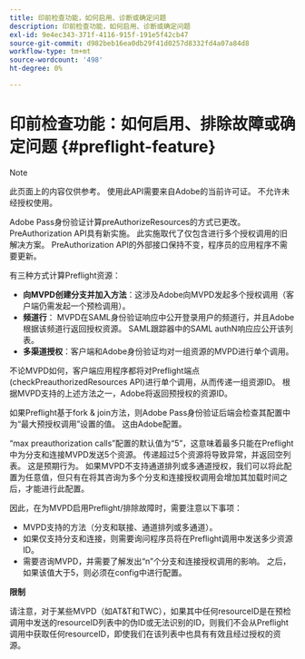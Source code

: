 ```yaml
---
title: 印前检查功能，如何启用、诊断或确定问题
description: 印前检查功能，如何启用、诊断或确定问题
exl-id: 9e4ec343-371f-4116-915f-191e5f42cb47
source-git-commit: d982beb16ea0db29f41d0257d8332fd4a07a84d8
workflow-type: tm+mt
source-wordcount: '498'
ht-degree: 0%

---
```


# 印前检查功能：如何启用、排除故障或确定问题 {#preflight-feature}

>[!NOTE]
>
>此页面上的内容仅供参考。 使用此API需要来自Adobe的当前许可证。 不允许未经授权使用。

Adobe Pass身份验证计算preAuthorizeResources的方式已更改。 PreAuthorization API具有新实施。 此实施取代了仅包含进行多个授权调用的旧解决方案。
PreAuthorization API的外部接口保持不变，程序员的应用程序不需要更新。

有三种方式计算Preflight资源：

* **向MVPD创建分支并加入方法**：这涉及Adobe向MVPD发起多个授权调用（客户端仍需发起一个预检调用）。
* **频道行**： MVPD在SAML身份验证响应中公开登录用户的频道行，并且Adobe根据该频道行返回授权资源。 SAML跟踪器中的SAML authN响应应公开该列表。
* **多渠道授权**：客户端和Adobe身份验证均对一组资源的MVPD进行单个调用。

不论MVPD如何，客户端应用程序都将对Preflight端点(checkPreauthorizedResources API)进行单个调用，从而传递一组资源ID。 根据MVPD支持的上述方法之一，Adobe将返回预授权的资源ID。

如果Preflight基于fork &amp; join方法，则Adobe Pass身份验证后端会检查其配置中为“最大预授权调用”设置的值。 这由Adobe配置。

“max preauthorization calls”配置的默认值为“5”，这意味着最多只能在Preflight中为分支和连接MVPD发送5个资源。 传递超过5个资源将导致异常，并返回空列表。 这是预期行为。 如果MVPD不支持通道排列或多通道授权，我们可以将此配置为任意值，但只有在将其咨询为多个分支和连接授权调用会增加其加载时间之后，才能进行此配置。

因此，在为MVPD启用Preflight/排除故障时，需要注意以下事项：

* MVPD支持的方法（分支和联接、通道排列或多通道）。
* 如果仅支持分支和连接，则需要询问程序员将在Preflight调用中发送多少资源ID。
* 需要咨询MVPD，并需要了解发出“n”个分支和连接授权调用的影响。 之后，如果该值大于5，则必须在config中进行配置。

**限制**

请注意，对于某些MVPD（如AT&amp;T和TWC），如果其中任何resourceID是在预检调用中发送的resourceID列表中的伪ID或无法识别的ID，则我们不会从Preflight调用中获取任何resourceID，即使我们在该列表中也具有有效且经过授权的资源。
